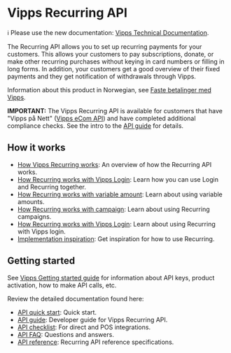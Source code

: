 <!-- START_METADATA
---
title: Introduction
sidebar_position: 1
hide_table_of_contents: true
pagination_next: null
pagination_prev: null
---
END_METADATA -->

# Vipps Recurring API

<!-- START_COMMENT -->

ℹ️ Please use the new documentation:
[Vipps Technical Documentation](https://vippsas.github.io/vipps-developer-docs/).

<!-- END_COMMENT -->

The Recurring API allows you to set up recurring payments for your customers.
This allows your customers to pay subscriptions, donate, or make other recurring purchases without keying in card numbers or filling in long forms. In addition, your customers get a good overview of their fixed payments and they get notification of withdrawals through Vipps.

Information about this product in Norwegian, see
[Faste betalinger med Vipps](https://www.vipps.no/produkter-og-tjenester/bedrift/faste-betalinger/faste-betalinger/).

**IMPORTANT:** The Vipps Recurring API is available for customers that
have "Vipps på Nett"
([Vipps eCom API](https://vippsas.github.io/vipps-developer-docs/docs/APIs/ecom-api))
and have completed additional compliance checks.
See the intro to the
[API guide](vipps-recurring-api.md)
for details.

## How it works

* [How Vipps Recurring works](./how-it-works/vipps-recurring-api-howitworks.md): An overview of how the Recurring API works.
* [How Recurring works with Vipps Login](./how-it-works/vipps-login-recurring-howitworks.md): Learn how you can use Login and Recurring together.
* [How Recurring works with variable amount](./how-it-works/vipps-recurring-api-variable-howitworks.md): Learn about using variable amounts.
* [How Recurring works with campaign](./how-it-works/vipps-recurring-api-campaigns-howitworks.md): Learn about using Recurring campaigns.
* [How Recurring works with Vipps Login](./how-it-works/vipps-login-recurring-howitworks.md): Learn about using Recurring with Vipps login.
* [Implementation inspiration](./how-it-works/vipps-recurring-api-inspiration-howitworks.md): Get inspiration for how to use Recurring.


## Getting started

See
[Vipps Getting started guide](https://vippsas.github.io/vipps-developer-docs/docs/vipps-developers/vipps-getting-started)
for information about API keys, product activation, how to make API calls, etc.

Review the detailed documentation found here:

* [API quick start](vipps-recurring-api-quick-start.md): Quick start.
* [API guide](vipps-recurring-api.md): Developer guide for Vipps Recurring API.
* [API checklist](vipps-recurring-api-checklist.md): For direct and POS integrations.
* [API FAQ](vipps-recurring-api-faq.md): Questions and answers.
* [API reference](https://vippsas.github.io/vipps-developer-docs/api/recurring): Recurring API reference specifications.
